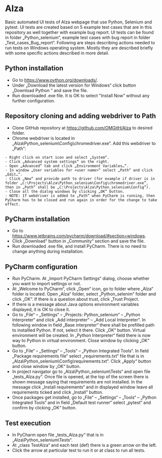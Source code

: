 # Alza
Basic automated UI tests of Alza webpage that use Python, Selenium and pytest. UI tests are created based on 5 example test cases that are in this repository as well together with example bug report. UI tests can be found in folder „Python_selenium“, example test cases with bug report in folder „Test_cases_Bug_report“.
Following are steps describing actions needed to run tests on Windows operating system. Mostly they are described briefly with some specific actions described in more detail.

## Python installation
- Go to https://www.python.org/downloads/.
- Under „Download the latest version for Windows“ click button „Download Python <version>“ and save the file.
- Run downloaded .exe file. It is OK to select "Install Now" without any further configuration.

## Repository cloning and adding webdriver to Path
- Clone GitHub repository at https://github.com/OMGitH/Alza to desired folder.
- Chrome webdriver is located in „Alza\Python_selenium\Config\chromedriver.exe”. Add this webdriver to „Path“:
```
- Right click on start icon and select „System“.
- Click „Advanced system settings“ on the right.
- Open „Advanced“ tab and click „Environment Variables…“.
- In window „User variables for <user name>“ select „Path“ and click „Edit…“.
- Click „New“ and provide path to driver (for example if driver is in folder „C:\Projects\Alza\Python_selenium\Config\chromedriver.exe”, then in „Path“ shall be „C:\Projects\Alza\Python_selenium\Config”).
- Close all the dialog windows by clicking „OK“ button.
- NOTE: If webdriver is added to „Path“ when PyCharm is running, then PyCharm has to be closed and run again in order for the change to take effect.
```

## PyCharm installation
- Go to https://www.jetbrains.com/pycharm/download/#section=windows.
- Click „Download“ button in „Community“ section and save the file.
- Run downloaded .exe file, and install PyCharm. There is no need to change anything during installation.

## PyCharm configuration
- Run PyCharm. At „Import PyCharm Settings“ dialog, choose whether you want to import settings or not.
- At „Welcome to PyCharm“, click „Open“ icon, go to folder where „Alza“ folder is located. Open „Alza“ folder, select „Python_selenim“ folder and click „OK“. If there is a question about trust, click „Trust Project.
- If there is a message about Java options environment variables displayed, it is OK to close it.
- Go to „File“ – „Settings“ – „Projects: Python_selenium“ – „Python Interpreter“ and click „Add interpreter“ – „Add Local Interpreter“. In following window in field „Base interpreter“ there shall be prefilled path to installled Python. If not, select it there. Click „OK“ button. Virtual environment will be created. In „Python Interpreter“ field there is now way to Python in virtual environment. Close window by clicking „OK“ button.
- Go to „File“ – „Settings“ – „Tools“ – „Python Integrated Tools“. In field „Package requirements file“ select „requirements.txt“ file that is in „Alza\Python_selenium\Config\requirements.txt“. Click „Apply“ button and close window by „OK“ button.
- In project navigator go to „Alza\Python_selenium\Tests“ and open file „tests_Alza.py“. Once file is opened, at the top of the screen there is shown message saying that requirements are not installed. In the message click „Install requirements“ and in displayed window leave all requirements ticked and click „Install“ button.
- Once packages get installed, go to „File“ – „Settings“ – „Tools“ – „Python Integrated Tools“ and in field „Default test runner“ select „pytest“ and confirm by clicking „OK“ button.

## Test execution
- In PyCharm open file „tests_Alza.py“ that is in „Alza\Python_selenium\Tests“.
- At „class TestAlza“ and each test (def) there is a green arrow on the left.
- Click the arrow at particular test to run it or at class to run all tests.